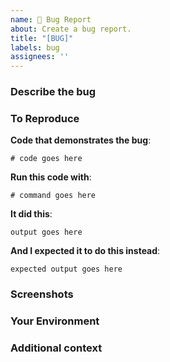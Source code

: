 ```yaml
---
name: 🐛 Bug Report
about: Create a bug report.
title: "[BUG]"
labels: bug
assignees: ''
---
```


### Describe the bug

<!-- Write a clear and concise description of the bug. -->

### To Reproduce

<!-- Replace each part pertaining to your bug with the appropriate information. -->

**Code that demonstrates the bug**:

```
# code goes here
```

**Run this code with**:

```
# command goes here
```

**It did this**:

```
output goes here
```

**And I expected it to do this instead**:

```
expected output goes here
```

### Screenshots

<!-- If applicable, add screenshots to help explain the bug. -->

### Your Environment

<!--
* python version [e.g. the output of `python --version`]
* OS: [e.g. Linux / Windows / macOS]
* etc -->

### Additional context

<!-- Add as much context about the bug as you like. -->

